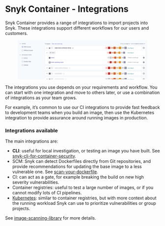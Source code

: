 # Snyk Container - Integrations

Snyk Container provides a range of integrations to import projects into Snyk. These integrations support different workflows for our users and customers.

<figure><img src="../../.gitbook/assets/Snyk container integrations.png" alt="Screenshot of a Snyk Container project in the Projects listing page"><figcaption></figcaption></figure>

The integrations you use depends on your requirements and workflow. You can start with one integration and move to others later, or use a combination of integrations as your team grows.

For example, it’s common to use our CI integrations to provide fast feedback to development teams when you build an image, then use the Kubernetes integration to provide assurance around running images in production.

### Integrations available

The main integrations are:

* **CLI**: useful for local investigation, or testing an image you have built. See [snyk-cli-for-container-security](snyk-cli-for-container-security/ "mention").
* SCM: Snyk can detect Dockerfiles directly from Git repositories, and provide recommendations for updating the base image to a less vulnerable one. See [scan-your-dockerfile](scan-your-dockerfile/ "mention").
* CI: can act as a gate, for example breaking the build on new high severity vulnerabilities.
* Container registries: useful to test a large number of images, or if you cannot modify lots of CI pipelines.
* [Kubernetes](https://support.snyk.io/hc/en-us/articles/360003916138-Kubernetes-integration-overview): similar to container registries, but with more context about the running workload Snyk can use to prioritize vulnerabilities or group projects.

See [image-scanning-library](image-scanning-library/ "mention") for more details.
